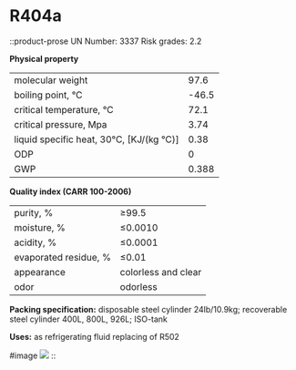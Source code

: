 # R404a

::product-prose
UN Number: 3337 Risk grades: 2.2

**Physical property**

|                                          |       |
|------------------------------------------|-------|
| molecular weight                         | 97.6  |
| boiling point, °C                        | -46.5 |
| critical temperature, °C                 | 72.1  |
| critical pressure, Mpa                   | 3.74  |
| liquid specific heat, 30°C, [KJ/(kg °C)] | 0.38  |
| ODP                                      | 0     |
| GWP                                      | 0.388 |

**Quality index (CARR 100-2006)**

|                       |                     |
|-----------------------|---------------------|
| purity, %             | ≥99.5               |
| moisture, %           | ≤0.0010             |
| acidity, %            | ≤0.0001             |
| evaporated residue, % | ≤0.01               |
| appearance            | colorless and clear |
| odor                  | odorless            |

**Packing specification:** disposable steel cylinder 24lb/10.9kg; recoverable steel cylinder 400L, 800L, 926L; ISO-tank

**Uses:** as refrigerating fluid replacing of R502

#image
![](/product/r404a.jpg)
::
